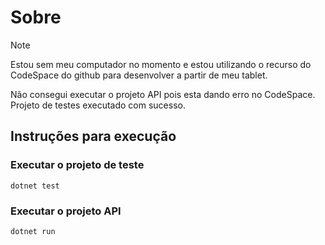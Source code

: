 # Sobre
> [!NOTE]
> Estou sem meu computador no momento e estou utilizando o recurso do CodeSpace do github para desenvolver a partir de meu tablet.

Não consegui executar o projeto API pois esta dando erro no CodeSpace.
Projeto de testes executado com sucesso.


## Instruções para execução

### Executar o projeto de teste
```
dotnet test
```

### Executar o projeto API
```
dotnet run
```

